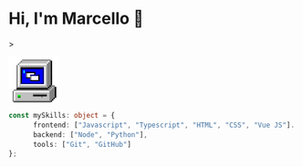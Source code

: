 <h1 style="align: center": center">Hi, I'm Marcello 🍕</h1>
                                  >
<p>
  <em>
      <img src="https://github.com/TheDudeThatCode/TheDudeThatCode/blob/master/Assets/PC.gif" height=80 align="center"/><br>
  </em>
</p>

```typescript
const mySkills: object = {
      frontend: ["Javascript", "Typescript", "HTML", "CSS", "Vue JS"].
      backend: ["Node", "Python"],
      tools: ["Git", "GitHub"]
};
```
